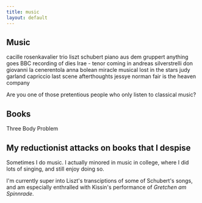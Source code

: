 ```yaml
---
title: music
layout: default
---
```

## Music

cacille
rosenkavalier trio
liszt schubert piano aus dem gruppert
anything goes
BBC recording of dies Irae - tenor coming in
andreas silverstrelli don giovanni
la cenerentola
anna bolean
miracle musical
lost in the stars judy garland
capriccio last scene
afterthoughts jessye norman
fair is the heaven
company

Are you one of those pretentious people who only listen to classical music?


## Books
Three Body Problem

## My reductionist attacks on books that I despise


Sometimes I do music. I actually minored in music in college, where I did lots of singing, and still enjoy doing so.

I'm currently super into Liszt's transciptions of some of Schubert's songs, and am especially enthralled with Kissin's performance of *Gretchen am Spinnrade*.